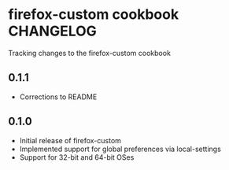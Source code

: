firefox-custom cookbook CHANGELOG
=================================
Tracking changes to the firefox-custom cookbook

## 0.1.1
* Corrections to README

## 0.1.0
* Initial release of firefox-custom
* Implemented support for global preferences via local-settings
* Support for 32-bit and 64-bit OSes
